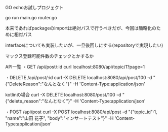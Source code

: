 GO echoお試しプロジェクト

go run main.go router.go

本来であればpackageのimportは絶対パスで行うべきだが、今回は簡略化のために相対パス

interfaceについても実装したいが、一旦後回しにする(repositoryで実現したい)

マックス登録可能件数のチェックとかするか

API一覧
・GET /api/post/:id
curl localhost:8080/api/topic/1?page=1

・DELETE /api/post/:id
curl -X DELETE localhost:8080/api/post/100 -d "{\"DeleteReason\":\"なんとなく\"}"  -H 'Content-Type:application/json' 

kotlinの場合
curl -X DELETE localhost:8080/post/100 -d "{\"delete_reason\":\"なんとなく\"}"  -H 'Content-Type:application/json' 


・POST /api/post
curl -X POST localhost:8080/api/post -d "{\"topic_id\":1, \"name\":\"山田 花子\", \"body\":\"インサートテスト\"}"  -H 'Content-Type:application/json'
